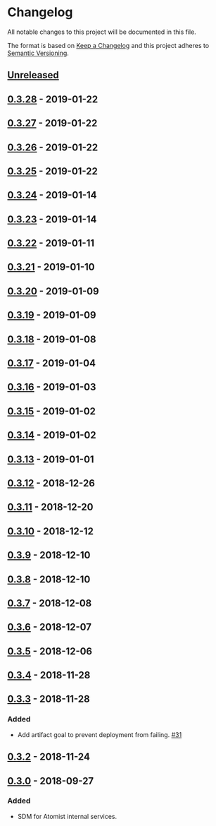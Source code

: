 # Changelog

All notable changes to this project will be documented in this file.

The format is based on [Keep a Changelog](http://keepachangelog.com/)
and this project adheres to [Semantic Versioning](http://semver.org/).

## [Unreleased](https://github.com/atomist/atomist-internal-sdm/compare/0.3.28...HEAD)

## [0.3.28](https://github.com/atomist/atomist-internal-sdm/compare/0.3.27...0.3.28) - 2019-01-22

## [0.3.27](https://github.com/atomist/atomist-internal-sdm/compare/0.3.26...0.3.27) - 2019-01-22

## [0.3.26](https://github.com/atomist/atomist-internal-sdm/compare/0.3.25...0.3.26) - 2019-01-22

## [0.3.25](https://github.com/atomist/atomist-internal-sdm/compare/0.3.24...0.3.25) - 2019-01-22

## [0.3.24](https://github.com/atomist/atomist-internal-sdm/compare/0.3.23...0.3.24) - 2019-01-14

## [0.3.23](https://github.com/atomist/atomist-internal-sdm/compare/0.3.22...0.3.23) - 2019-01-14

## [0.3.22](https://github.com/atomist/atomist-internal-sdm/compare/0.3.21...0.3.22) - 2019-01-11

## [0.3.21](https://github.com/atomist/atomist-internal-sdm/compare/0.3.20...0.3.21) - 2019-01-10

## [0.3.20](https://github.com/atomist/atomist-internal-sdm/compare/0.3.19...0.3.20) - 2019-01-09

## [0.3.19](https://github.com/atomist/atomist-internal-sdm/compare/0.3.18...0.3.19) - 2019-01-09

## [0.3.18](https://github.com/atomist/atomist-internal-sdm/compare/0.3.17...0.3.18) - 2019-01-08

## [0.3.17](https://github.com/atomist/atomist-internal-sdm/compare/0.3.16...0.3.17) - 2019-01-04

## [0.3.16](https://github.com/atomist/atomist-internal-sdm/compare/0.3.15...0.3.16) - 2019-01-03

## [0.3.15](https://github.com/atomist/atomist-internal-sdm/compare/0.3.14...0.3.15) - 2019-01-02

## [0.3.14](https://github.com/atomist/atomist-internal-sdm/compare/0.3.13...0.3.14) - 2019-01-02

## [0.3.13](https://github.com/atomist/atomist-internal-sdm/compare/0.3.12...0.3.13) - 2019-01-01

## [0.3.12](https://github.com/atomist/atomist-internal-sdm/compare/0.3.11...0.3.12) - 2018-12-26

## [0.3.11](https://github.com/atomist/atomist-internal-sdm/compare/0.3.10...0.3.11) - 2018-12-20

## [0.3.10](https://github.com/atomist/atomist-internal-sdm/compare/0.3.9...0.3.10) - 2018-12-12

## [0.3.9](https://github.com/atomist/atomist-internal-sdm/compare/0.3.8...0.3.9) - 2018-12-10

## [0.3.8](https://github.com/atomist/atomist-internal-sdm/compare/0.3.7...0.3.8) - 2018-12-10

## [0.3.7](https://github.com/atomist/atomist-internal-sdm/compare/0.3.6...0.3.7) - 2018-12-08

## [0.3.6](https://github.com/atomist/atomist-internal-sdm/compare/0.3.5...0.3.6) - 2018-12-07

## [0.3.5](https://github.com/atomist/atomist-internal-sdm/compare/0.3.4...0.3.5) - 2018-12-06

## [0.3.4](https://github.com/atomist/atomist-internal-sdm/compare/0.3.3...0.3.4) - 2018-11-28

## [0.3.3](https://github.com/atomist/atomist-internal-sdm/compare/0.3.2...0.3.3) - 2018-11-28

### Added

-   Add artifact goal to prevent deployment from failing. [#31](https://github.com/atomist/atomist-internal-sdm/issues/31)

## [0.3.2](https://github.com/atomist/atomist-internal-sdm/compare/0.3.0...0.3.2) - 2018-11-24

## [0.3.0](https://github.com/atomist/atomist-internal-sdm/tree/0.3.0) - 2018-09-27

### Added

-   SDM for Atomist internal services.
